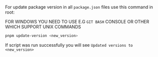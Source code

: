 
For update package version in all ```package.json``` files use this command in root:

FOR WINDOWS YOU NEED TO USE E.G ```GIT BASH``` CONSOLE OR OTHER WHICH SUPPORT UNIX COMMANDS

```bash
pnpm update-version <new_version>
```

If script was run successfully you will see ```Updated versions to <new_version>```
